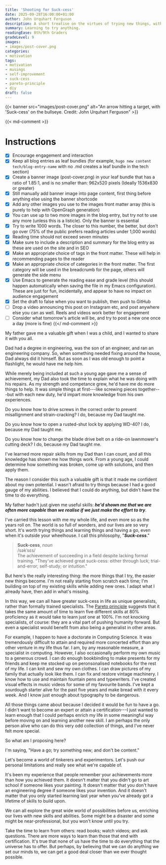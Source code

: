 ```yaml
---
title: 'Shooting for Suck-cess'
date: 2025-09-28T16:00:00+01:00
author: John Urquhart Ferguson
description: A short treatise on the virtues of trying new things, with the conclusion being that the more things we try, the easier it will be to assimilate new skills and have greater success in life as a unique generalist.
summary: Learning to try anything.
readingEase: 8th/9th Graders
gradeLevel: 9
images:
- images/post-cover.png
categories:
- motivation
tags:
- motivation
- musings
- self-improvement
- suck-cess
- pareto-principle
- diy
draft: false
---
```


{{< banner src="images/post-cover.png" alt="An arrow hitting a target, with 'Suck-cess' on the bullseye. Credit: John Urquhart Ferguson" >}}

{{< md-comment >}}
# Instructions

- [x] Encourage engagement and interaction
- [x] Keep all blog entries as leaf bundles (for example, `hugo new content tech/blog-entry-name` with no .md creates a leaf bundle in the tech section)
- [x] Create a banner image (post-cover.png) in your leaf bundle that has a ratio of 1.85:1, and is no smaller than: 962x520 pixels (Ideally 1536x830 or greater)
- [x] Still manually add banner image into page content, first thing before anything else using the banner shortcode
- [x] Add any other images you use to the images front matter array (this is purely to help with OpenGraph generation)
- [x] You can use up to two more images in the blog entry, but try not to use any more (unless this is a listicle). Only the banner is essential
- [x] Try to write 1000 words. The closer to this number, the better, but don't go over (75% of the public prefers reading articles under 1,000 words)
- [x] Reading time should not exceed seven minutes
- [x] Make sure to include a description and summary for the blog entry as these are used on the site and in SEO
- [x] Make an appropriate choice of tags in the front matter. These will help in recommending pages to the reader
- [x] Make an appropriate choice of categories in the front matter. The first category will be used in the breadcrumb for the page, others will generate the side menu
- [x] Use Emacs to generate the reading ease and grade level (this should happen automatically when saving the file in my Emacs configuration). These are just for fun, incidentally, and appear to have no impact on audience engagement
- [x] Set the draft to false when you want to publish, then push to GitHub
- [ ] Drop a video announcing this post on Instagram etc, and post anywhere else you can as well. Reels and videos work better for engagement
- [ ] Consider what tomorrow's article will be, and try to post a new one once a day (more is fine)
{{</ md-comment >}}

My father gave me a valuable gift when I was a child, and I wanted to share it with you all.

Dad had a degree in engineering, was the son of an engineer, and ran an engineering company. So, when something needed fixing around the house, Dad always did it himself. But as soon as I was old enough to point a flashlight, he would have me help him.

While merely being included at such a young age gave me a sense of achievement, my Dad also took the time to explain what he was doing with his repairs. As my strength and competance grew, he'd have me do more things to help. It was simple things at first---like screwing pieces together---but with each new duty, he'd impart more knowledge from his own experiences.

Do you know how to drive screws in the correct order to prevent misallignment and strain-cracking? I do, because my Dad taught me.

Do you know how to open a rusted-shut lock by applying WD-40? I do, because my Dad taught me.

Do you know how to change the blade drive belt on a ride-on lawnmower's cutting deck? I do, because my Dad taught me.

I've learned more repair skills from my Dad than I can count, and all this knowledge has shown me how things work. From a young age, I could determine how something was broken, come up with solutions, and then apply them.

The reason I consider this such a valuable gift is that it made me confident about my own potential. I wasn't afraid to try things because I had a good gauge of my abilities. I believed that I could do anything, but didn't have the time to do everything.

My father hadn't just given me useful skills: ***he'd shown me that we are often more capable than we realise if we just make the effort to try***.

I've carried this lesson with me my whole life, and even more so as the years roll on. The world is so full of wonders, and our lives are so very short. It's worth trying things and learning things and having a go, even when it's outside your wheelhouse. I call this philosophy, "***Suck-cess***."

> **Suck-cess**, *noun*  
> /səkˈsɛs/   
> The achievement of succeeding in a field despite lacking formal training. "They've achieved great suck-cess: either through luck; trial-and-error; self-study; or intuition."

But here's the really interesting thing: the more things that I try, the easier new things become. I'm not really starting from scratch each time; I'm building on top of my existing skills while adding new ones. I adapt what I already have, then add in what's missing.

In this way, we can all have greater suck-cess in life as unique generalists, rather than formally trained specialists. The [Pareto principle](https://en.wikipedia.org/wiki/Pareto_principle) suggests that it takes the same amount of time to learn five different skills at 80% proficiency as it would take to learn just one at 100%. I'm not knocking specialists, of course: they are a vital part of pushing humanity forward. But even a specialist would benefit from also being a generalist in other areas.

For example, I happen to have a doctorate in Computing Science. It was tremendously difficult to attain and required more concerted effort than any other venture in my life thus far. I am, by any reasonable measure, a specialist in computing. However, I also occasionally perform my own music to a generous crowd. I can do enough bookbinding to make presents for my friends and keep me stocked up on peronsonalised notebooks for the rest of my life. I can knit and sew my own clothes. I can draw pictures of my family that actually look like them. I can fix and restore vintage machinery. I know how to use and maintain fountain pens and typewriters. I've created visual effects in music videos for some of my favourite bands. I've kept a sourdough starter alive for the past five years and make bread with it every week. And I know just enough about typography to be dangerous.

All those things came about because I decided it would be fun to have a go. I didn't want to become an expert or attain a certification---I just wanted to learn enough that I could perhaps enrich my life in some meaningful way before moving on and learning another new skill. I am perhaps the only person alive who can do this very odd collection of things, and I've never felt more special.

So what am I proposing here?

I'm saying, "Have a go; try something new; and don't be content."

Let's become a world of tinkerers and experimentors. Let's push our personal limitations and really see what we're capable of.

It's been my experience that people remember your achievements more than how you achieved them. It doesn't matter that you didn't go to art school if someone likes your painting. It doesn't matter that you don't have an engineering degree if someone likes your invention. And it doesn't matter that you only started learning last year when you've already got a lifetime of skills to build upon.

We can all explore the great wide world of possibilities before us, enriching our lives with new skills and abilities. Some might be a disaster and some might be near-professional, but you won't know until you try.

Take the time to learn from others: read books; watch videos; and ask questions. There are more ways to learn than those that end with certification. It's true that none of us have the time to do everything that the universe has to offer. But perhaps, by believing that we can do anything we set our minds to, we can get a good deal closer than we ever thought possible.
